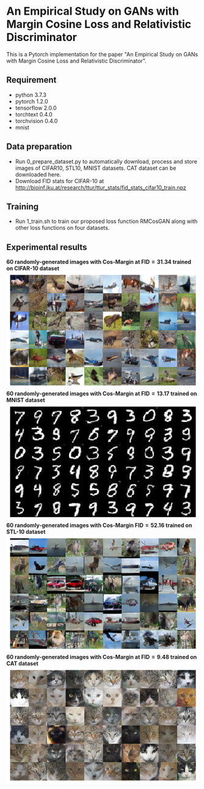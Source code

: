 # An Empirical Study on GANs with Margin Cosine Loss and Relativistic Discriminator
This is a Pytorch implementation for the paper "An Empirical Study on GANs with Margin Cosine Loss and Relativistic Discriminator".

## Requirement
* python                    3.7.3
* pytorch                   1.2.0
* tensorflow                2.0.0
* torchtext                 0.4.0
* torchvision               0.4.0
* mnist

## Data preparation
* Run 0_prepare_dataset.py to automatically download, process and store images of CIFAR10, STL10, MNIST datasets. CAT dataset can be downloaded here.
* Download FID stats for CIFAR-10 at http://bioinf.jku.at/research/ttur/ttur_stats/fid_stats_cifar10_train.npz

## Training
* Run 1_train.sh to train our proposed loss function RMCosGAN along with other loss functions on four datasets.

## Experimental results
**60 randomly-generated images with Cos-Margin at $\text{FID}=31.34$ trained on CIFAR-10 dataset**
![](/figures/images_cifar10_32x32.png)
**60 randomly-generated images with Cos-Margin at $\text{FID}=13.17$ trained on MNIST dataset**
![](/figures/images_mnist_32x32.png)
**60 randomly-generated images with Cos-Margin $\text{FID}=52.16$ trained on STL-10 dataset**
![](/figures/images_stl10_48x48.png)
**60 randomly-generated images with Cos-Margin at $\text{FID}=9.48$ trained on CAT dataset**
![](/figures/images_cat_64x64.png)

